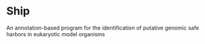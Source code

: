# Ship
An annotation-based program for the identification of putative genomic safe harbors in eukaryotic model organisms
